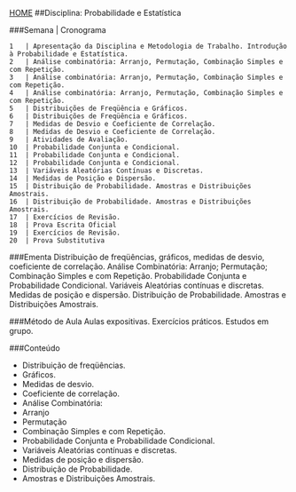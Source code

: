 [HOME](https://github.com/Webschool-io/Ensino-Superior-de-Informatica-GRATUITO) 
##Disciplina: Probabilidade e Estatística

###Semana | Cronograma
```
1	| Apresentação da Disciplina e Metodologia de Trabalho. Introdução à Probabilidade e Estatística.
2	| Análise combinatória: Arranjo, Permutação, Combinação Simples e com Repetição.
3	| Análise combinatória: Arranjo, Permutação, Combinação Simples e com Repetição.
4	| Análise combinatória: Arranjo, Permutação, Combinação Simples e com Repetição.
5	| Distribuições de Freqüência e Gráficos.
6	| Distribuições de Freqüência e Gráficos.
7	| Medidas de Desvio e Coeficiente de Correlação.
8	| Medidas de Desvio e Coeficiente de Correlação.
9	| Atividades de Avaliação.
10	| Probabilidade Conjunta e Condicional.
11	| Probabilidade Conjunta e Condicional.
12	| Probabilidade Conjunta e Condicional.
13	| Variáveis Aleatórias Contínuas e Discretas.
14	| Medidas de Posição e Dispersão.
15	| Distribuição de Probabilidade. Amostras e Distribuições Amostrais.
16	| Distribuição de Probabilidade. Amostras e Distribuições Amostrais.
17	| Exercícios de Revisão.
18	| Prova Escrita Oficial
19	| Exercícios de Revisão.
20	| Prova Substitutiva

```
###Ementa
Distribuição de freqüências, gráficos, medidas de desvio, coeficiente de correlação. Análise Combinatória: Arranjo; Permutação; Combinação Simples e com Repetição. Probabilidade Conjunta e Probabilidade Condicional. Variáveis Aleatórias contínuas e discretas. Medidas de posição e dispersão. Distribuição de Probabilidade. Amostras e Distribuições Amostrais.

###Método de Aula
Aulas expositivas. Exercícios práticos. Estudos em grupo.

###Conteúdo
- Distribuição de freqüências.
- Gráficos.
- Medidas de desvio.
- Coeficiente de correlação.
- Análise Combinatória:
-   Arranjo
-   Permutação
-   Combinação Simples e com Repetição.
- Probabilidade Conjunta e Probabilidade Condicional.
- Variáveis Aleatórias contínuas e discretas.
- Medidas de posição e dispersão.
- Distribuição de Probabilidade.
- Amostras e Distribuições Amostrais.